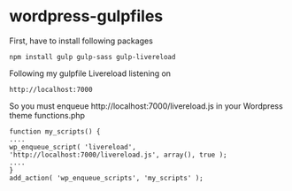 # wordpress-gulpfiles

First, have to install following packages
```
npm install gulp gulp-sass gulp-livereload
```

Following my gulpfile Livereload listening on 

```
http://localhost:7000
```

So you must enqueue http://localhost:7000/livereload.js in your Wordpress theme functions.php


```
function my_scripts() {
....
wp_enqueue_script( 'livereload', 'http://localhost:7000/livereload.js', array(), true );
....
}
add_action( 'wp_enqueue_scripts', 'my_scripts' );
```
